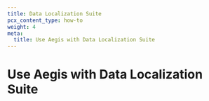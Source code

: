 ```yaml
---
title: Data Localization Suite
pcx_content_type: how-to
weight: 4
meta:
  title: Use Aegis with Data Localization Suite
---
```


# Use Aegis with Data Localization Suite
